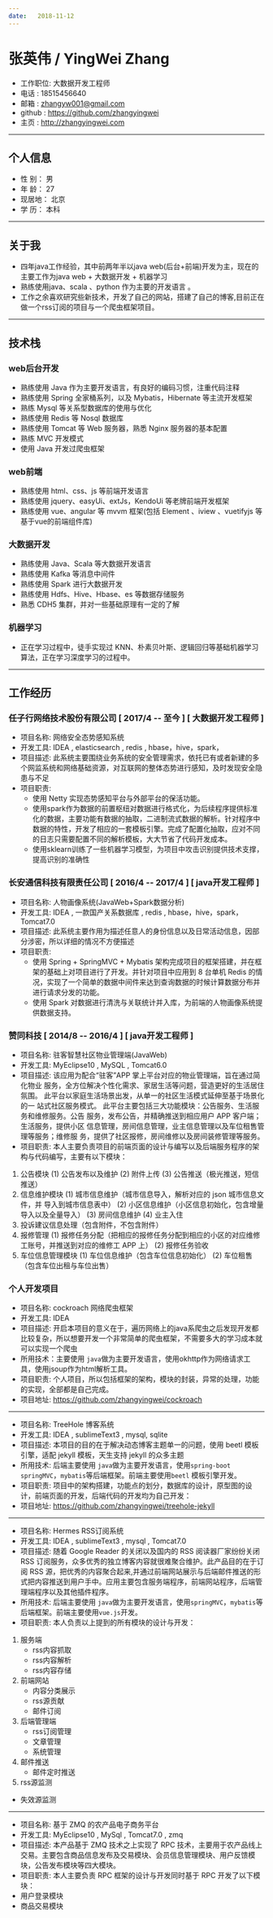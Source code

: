 ```yaml
---
date:   2018-11-12
---
```

# <i class="fa fa-user" aria-hidden="true"></i>  张英伟 / YingWei Zhang

* <i class="fa fa-heart" aria-hidden="true"></i> 工作职位: 大数据开发工程师
* <i class="fa fa-mobile" aria-hidden="true"></i> 电话 : 18515456640
* <i class="fa fa-envelope" aria-hidden="true"></i> 邮箱 : zhangyw001@gmail.com
* <i class="fa fa-envelope" aria-hidden="true"></i> github : <https://github.com/zhangyingwei>
* <i class="fa fa-home" aria-hidden="true"></i> 主页 : <http://zhangyingwei.com>

---

## <i class="fa fa-address-book-o" aria-hidden="true"></i> 个人信息


* <i class="fa fa-bug" aria-hidden="true"></i>  性 别： 男
* <i class="fa fa-bug" aria-hidden="true"></i>  年 龄： 27 
* <i class="fa fa-bug" aria-hidden="true"></i>  现居地： 北京 
* <i class="fa fa-bug" aria-hidden="true"></i>  学 历： 本科

---
## <i class="fa fa-id-card-o" aria-hidden="true"></i>  关于我

* <i class="fa fa-bug" aria-hidden="true"></i> 四年java工作经验，其中前两年半以java web(后台+前端)开发为主，现在的主要工作为java web + 大数据开发 + 机器学习
* <i class="fa fa-bug" aria-hidden="true"></i> 熟练使用java、scala 、python 作为主要的开发语言 。
* <i class="fa fa-bug" aria-hidden="true"></i> 工作之余喜欢研究些新技术，开发了自己的网站，搭建了自己的博客,目前正在做一个rss订阅的项目与一个爬虫框架项目。

---
## <i class="fa fa-cubes" aria-hidden="true"></i> 技术栈

### <i class="fa fa-hashtag" aria-hidden="true"></i> web后台开发

* 熟练使用 Java 作为主要开发语言，有良好的编码习惯，注重代码注释
* 熟练使用 Spring 全家桶系列，以及 Mybatis，Hibernate 等主流开发框架
* 熟练 Mysql 等关系型数据库的使用与优化
* 熟练使用 Redis 等 Nosql 数据库
* 熟练使用 Tomcat 等 Web 服务器，熟悉 Nginx 服务器的基本配置
* 熟练 MVC 开发模式
* 使用 Java 开发过爬虫框架
 
### <i class="fa fa-hashtag" aria-hidden="true"></i> web前端

* 熟练使用 html、css、js 等前端开发语言
* 熟练使用 jquery、easyUi、extJs，KendoUi 等老牌前端开发框架
* 熟练使用 vue、angular 等 mvvm 框架(包括 Element 、iview 、vuetifyjs 等基于vue的前端组件库)
 
### <i class="fa fa-hashtag" aria-hidden="true"></i> 大数据开发
 
* 熟练使用 Java、Scala 等大数据开发语言
* 熟练使用 Kafka 等消息中间件
* 熟练使用 Spark 进行大数据开发
* 熟练使用 Hdfs、Hive、Hbase、es 等数据存储服务
* 熟悉 CDH5 集群，并对一些基础原理有一定的了解

### <i class="fa fa-hashtag" aria-hidden="true"></i> 机器学习

* 正在学习过程中，徒手实现过 KNN、朴素贝叶斯、逻辑回归等基础机器学习算法，正在学习深度学习的过程中。

---

## <i class="fa fa-keyboard-o" aria-hidden="true"></i> 工作经历

### <i class="fa fa-hashtag" aria-hidden="true"></i> 任子行网络技术股份有限公司 [ 2017/4 -- 至今 ] [ 大数据开发工程师 ]

* <i class="fa fa-star" aria-hidden="true"></i> 项目名称: 网络安全态势感知系统
* <i class="fa fa-info-circle" aria-hidden="true"></i> 开发工具: IDEA , elasticsearch , redis , hbase，hive，spark， 
* <i class="fa fa-info-circle" aria-hidden="true"></i> 项目描述: 此系统主要围绕业务系统的安全管理需求，依托已有或者新建的多个网监系统和网络基础资源，对互联网的整体态势进行感知，及时发现安全隐患与不足 
* <i class="fa fa-info-circle" aria-hidden="true"></i> 项目职责: 
    * 使用 Netty 实现态势感知平台与外部平台的保活功能。
    * 使用spark作为数据的前置枢纽对数据进行格式化，为后续程序提供标准化的数据，主要功能有数据的抽取，二进制流式数据的解析。针对程序中数据的特性，开发了相应的一套模板引擎。完成了配置化抽取，应对不同的日志只需要配置不同的解析模板，大大节省了代码开发成本。
    * 使用sklearn训练了一些机器学习模型，为项目中攻击识别提供技术支撑，提高识别的准确性  

### <i class="fa fa-hashtag" aria-hidden="true"></i> 长安通信科技有限责任公司 [ 2016/4 -- 2017/4 ] [ java开发工程师 ] 

* <i class="fa fa-star" aria-hidden="true"></i> 项目名称: 人物画像系统(JavaWeb+Spark数据分析) 
* <i class="fa fa-info-circle" aria-hidden="true"></i> 开发工具: IDEA , 一款国产关系数据库 , redis , hbase，hive，spark， Tomcat7.0
* <i class="fa fa-info-circle" aria-hidden="true"></i> 项目描述: 此系统主要作用为描述任意人的身份信息以及日常活动信息，因部分涉密，所以详细的情况不方便描述 
* <i class="fa fa-info-circle" aria-hidden="true"></i> 项目职责: 
    * 使用 Spring + SpringMVC + Mybatis 架构完成项目的框架搭建，并在框架的基础上对项目进行了开发。并针对项目中应用到 8 台单机 Redis 的情况，实现了一个简单的数据中间件来达到查询数据的时候计算数据分布并进行请求分发的功能。
    * 使用 Spark 对数据进行清洗与关联统计并入库，为前端的人物画像系统提供数据支持。

### <i class="fa fa-hashtag" aria-hidden="true"></i> 赞同科技 [ 2014/8 -- 2016/4 ] [ java开发工程师 ] 

* <i class="fa fa-star" aria-hidden="true"></i> 项目名称: 驻客智慧社区物业管理端(JavaWeb) 
* <i class="fa fa-info-circle" aria-hidden="true"></i> 开发工具: MyEclipse10 , MySQL , Tomcat6.0  
* <i class="fa fa-info-circle" aria-hidden="true"></i> 项目描述: 该应用为配合“驻客”APP 掌上平台对应的物业管理端，旨在通过简化物业
服务，全方位解决个性化需求、家居生活等问题，营造更好的生活居住氛围。
此平台以家庭生活场景出发，从单一的社区生活模式延伸至基于场景化的一
站式社区服务模式。
此平台主要包括三大功能模块：公告服务、生活服务和维修服务。公告
服务，发布公告，并精确推送到相应用户 APP 客户端；生活服务，提供小区
信息管理，房间信息管理，业主信息管理以及车位租售管理等服务；维修服
务，提供了社区报修，房间维修以及房间装修管理等服务。
* 项目职责: 本人主要负责项目的前端页面的设计与编写以及后端服务程序的架构与代码编写，主要有以下模块：
1. 公告模块
(1) 公告发布以及维护
(2) 附件上传
(3) 公告推送（极光推送，短信推送）
2. 信息维护模块
(1) 城市信息维护（城市信息导入，解析对应的 json 城市信息文件，并
导入到城市信息表中）
(2) 小区信息维护（小区信息初始化，包含增量导入以及全量导入）
(3) 房间信息维护
(4) 业主入住
3. 投诉建议信息处理（包含附件，不包含附件）
4. 报修管理
(1) 报修任务分配（把相应的报修任务分配到相应的小区的对应维修工账号，并推送到对应的维修工 APP 上）
(2) 报修任务验收
5. 车位信息管理模块
 (1) 车位信息维护（包含车位信息初始化）
 (2) 车位租售（包含车位出租与车位出售）

### <i class="fa fa-hashtag" aria-hidden="true"></i> 个人开发项目

* <i class="fa fa-star" aria-hidden="true"></i> 项目名称: cockroach 网络爬虫框架 
* <i class="fa fa-info-circle" aria-hidden="true"></i> 开发工具: IDEA 
* <i class="fa fa-info-circle" aria-hidden="true"></i> 项目描述: 开启本项目的意义在于，遍历网络上的java系爬虫之后发现开发都比较复杂，所以想要开发一个非常简单的爬虫框架，不需要多大的学习成本就可以实现一个爬虫 
* <i class="fa fa-info-circle" aria-hidden="true"></i> 所用技术：主要使用 `java`做为主要开发语言，使用okhttp作为网络请求工具，使用jsoup作为html解析工具。
* <i class="fa fa-info-circle" aria-hidden="true"></i> 项目职责: 个人项目，所以包括框架的架构，模块的封装，异常的处理，功能的实现，全部都是自己完成。
* <i class="fa fa-info-circle" aria-hidden="true"></i> 项目地址: https://github.com/zhangyingwei/cockroach

 ---

* <i class="fa fa-star" aria-hidden="true"></i> 项目名称: TreeHole 博客系统 
* <i class="fa fa-info-circle" aria-hidden="true"></i> 开发工具: IDEA , sublimeText3 , mysql, sqlite
* <i class="fa fa-info-circle" aria-hidden="true"></i> 项目描述: 本项目的目的在于解决动态博客主题单一的问题，使用 beetl 模板引擎，适配 jekyll 模板，天生支持 jekyll 的众多主题 
* <i class="fa fa-info-circle" aria-hidden="true"></i> 所用技术: 后端主要使用 `java`做为主要开发语言，使用`spring-boot` `springMVC`，`mybatis`等后端框架。前端主要使用`beetl` 模板引擎开发。
* <i class="fa fa-info-circle" aria-hidden="true"></i> 项目职责: 项目中的架构搭建，功能点的划分，数据库的设计，原型图的设计，前端页面的开发，后端代码的开发均为自己开发：
* <i class="fa fa-info-circle" aria-hidden="true"></i> 项目地址: https://github.com/zhangyingwei/treehole-jekyll

 ---

* <i class="fa fa-star" aria-hidden="true"></i> 项目名称: Hermes RSS订阅系统 
* <i class="fa fa-info-circle" aria-hidden="true"></i> 开发工具: IDEA , sublimeText3 , mysql , Tomcat7.0
* <i class="fa fa-info-circle" aria-hidden="true"></i> 项目描述: 随着 Google Reader 的关闭以及国内的 RSS 阅读器厂家纷纷关闭 RSS 订阅服务，众多优秀的独立博客内容就很难聚合维护。此产品目的在于订阅 RSS 源，把优秀的内容聚合起来,并通过前端网站展示与后端邮件推送的形式把内容推送到用户手中。应用主要包含服务端程序，前端网站程序，后端管理端程序以及其他插件程序。
* <i class="fa fa-info-circle" aria-hidden="true"></i> 所用技术: 后端主要使用 `java`做为主要开发语言，使用`springMVC`，`mybatis`等后端框架。前端主要使用`vue.js`开发。
* <i class="fa fa-info-circle" aria-hidden="true"></i> 项目职责: 本人负责以上提到的所有模块的设计与开发：
1. 服务端
	* rss内容抓取
	* rss内容解析
	* rss内容存储
2. 前端网站
	* 内容分类展示
	* rss源贡献
	* 邮件订阅
3. 后端管理端
	* rss订阅管理
	* 文章管理
	* 系统管理
4. 邮件推送
	* 邮件定时推送
5. rss源监测
* 失效源监测

 ---

* <i class="fa fa-star" aria-hidden="true"></i> 项目名称: 基于 ZMQ 的农产品电子商务平台 
* <i class="fa fa-info-circle" aria-hidden="true"></i> 开发工具: MyEclipse10 , MySql , Tomcat7.0 , zmq
* <i class="fa fa-info-circle" aria-hidden="true"></i> 项目描述: 本产品基于 ZMQ 技术之上实现了 RPC 技术，主要用于农产品线上交易。主要包含商品信息发布及交易模块、会员信息管理模块、用户反馈模块，公告发布模块等四大模块。
* <i class="fa fa-info-circle" aria-hidden="true"></i> 项目职责: 本人主要负责 RPC 框架的设计与开发同时基于 RPC 开发了以下模块：
* <i class="fa fa-info-circle" aria-hidden="true"></i> 用户登录模块 
* <i class="fa fa-info-circle" aria-hidden="true"></i> 商品交易模块